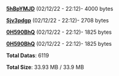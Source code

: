 [**5hBpYMJD**](/data/5hBpYMJD.txt) (02/12/22 - 22:12)- 4000 bytes

[**Sjv3pdgp**](/data/Sjv3pdgp.txt) (02/12/22 - 22:12)- 2708 bytes

[**0H590BhQ**](/data/0H590BhQ.txt) (02/12/22 - 22:12)- 1825 bytes

[**0H590BhQ**](/data/0H590BhQ.txt) (02/12/22 - 22:12)- 1825 bytes

**Total Datas**: 6119

**Total Size**: 33.93 MB / 33.9 MB